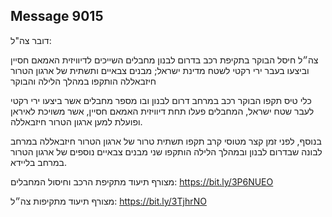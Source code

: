 ## Message 9015

דובר צה"ל:

צה״ל חיסל הבוקר בתקיפת רכב בדרום לבנון מחבלים השייכים לדיוויזית האמאם חסיין וביצעו בעבר ירי רקטי לשטח מדינת ישראל; מבנים צבאיים ותשתית של ארגון הטרור חיזבאללה הותקפו במהלך הלילה והבוקר

כלי טיס תקפו הבוקר רכב במרחב דרום לבנון ובו מספר מחבלים אשר ביצעו ירי רקטי לעבר שטח ישראל, המחבלים פעלו תחת דיוויזית האמאם חסיין, אשר משויכת לאיראן ופועלת למען ארגון הטרור חיזבאללה.

בנוסף, לפני זמן קצר מטוסי קרב תקפו תשתית טרור של ארגון הטרור חיזבאללה במרחב לבונה שבדרום לבנון ובמהלך הלילה הותקפו שני מבנים צבאיים נוספים של ארגון הטרור במרחב בליידא.

מצורף תיעוד מתקיפת הרכב וחיסול המחבלים: https://bit.ly/3P6NUEO

מצורף תיעוד מתקיפות צה״ל: https://bit.ly/3TjhrNO

